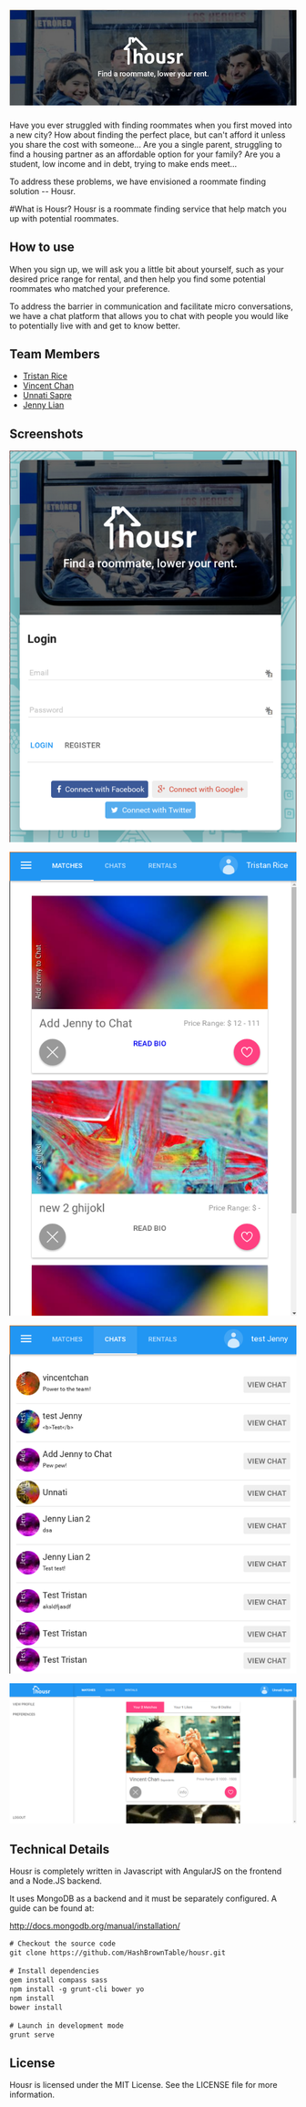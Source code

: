 # ![Housr](https://raw.githubusercontent.com/HashBrownTable/housr/master/etc/banner.png)

Have you ever struggled with finding roommates when you first moved into a new city? How about finding the perfect place, but can't afford it unless you share the cost with someone... Are you a single parent, struggling to find a housing partner as an  affordable option for your family? Are you a student, low income and in debt, trying to make ends meet...

To address these problems, we have envisioned a roommate finding solution -- Housr. 

#What is Housr?
Housr is a roommate finding service that help match you up with potential roommates. 

## How to use
When you sign up, we will ask you a little bit about yourself, such as your desired price range for rental, and then help you find some potential roommates who matched your preference.

To address the barrier in communication and facilitate micro conversations, we have a chat platform that allows you to chat with people you would like to potentially live with and get to know better.

## Team Members

* [Tristan Rice](https://github.com/d4l3k)
* [Vincent Chan](https://github.com/cvince)
* [Unnati Sapre](https://github.com/unnatisapre)
* [Jenny Lian](https://github.com/jennylia)


## Screenshots

![Login Page](https://raw.githubusercontent.com/HashBrownTable/housr/master/etc/pic1.png)

![Matches](https://raw.githubusercontent.com/HashBrownTable/housr/master/etc/pic2.png)

![Chats](https://raw.githubusercontent.com/HashBrownTable/housr/master/etc/pic3.png)

![Menu](https://raw.githubusercontent.com/HashBrownTable/housr/master/etc/pic4.png)



## Technical Details

Housr is completely written in Javascript with AngularJS on the frontend and a Node.JS backend.

It uses MongoDB as a backend and it must be separately configured. A guide can be found at:

http://docs.mongodb.org/manual/installation/


```
# Checkout the source code
git clone https://github.com/HashBrownTable/housr.git

# Install dependencies
gem install compass sass
npm install -g grunt-cli bower yo
npm install
bower install

# Launch in development mode
grunt serve
```


## License

Housr is licensed under the MIT License. See the LICENSE file for more information.

